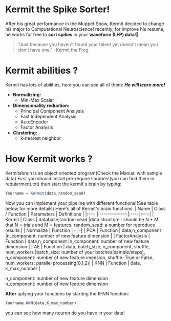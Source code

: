 # Kermit the Spike Sorter!
After his great performance in the Muppet Show, Kermit decided to change his major to Computational Neuroscience!
recently, for improve his resume, he works for free to **sort spikes** in your **waveform (LFP) data**!:green_heart:

> "Just because you haven't found your talent yet doesn't mean you don't have one."
> -Kermit the Frog
# Kermit abilities ?
Kermit has lots of abilities, here you can see all of them:
***He will learn more!***
* **Normalizing:**
  *  Min-Max Scalar
* **Dimensionality reduction:**
  *  Principal Component Analysis
  *  Fast Independent Analysis
  *  AutoEncoder
  *  Factor Analysis 
* **Clustering:**
  * k-nearest neighbor
# How Kermit works ?
Kermitsbrain is an object oriented program(Check the Manual with sample data)
First you should install pre-require libraries!(you can find them in requierment.txt)
then start the kermit's brain by typing:
```javascript
Yourname = Kermit(data,random_sead)
```
Now you can implement your pipeline with different functions!(See table below for more details)
Here's all of Kermit's brain functions:
|   Name |      Class / Function      |  Parameters  |   Definitions |
|:---: |:-------------:|:---: |:---:|
| Kermit |  Class | database,random sead |data structure : should be N * M that N = trials and M = features. random_sead: a number for reproduce results |
| Normalize |    Function   |   -   |-|
| PCA | Function |    data,n_component    |n_component: number of new feature dimension   |
| FactorAnalysis | Function |    data,n_component    |n_component: number of new feature dimension   |
| AE | Function |    data, batch_size, n_component, shuffle, num_workers     |batch_size: number of your batches(sample/steps),  
n_component: number of new feature imension, shuffle: True or False, num_workers: parallel processing(0,1,2)|
| KNN | Function |    data, k_max_number     |

n_component: number of new feature dimension   
n_component: number of new feature dimension   

**After** aplying your functions by starting the K-NN function:
```javascript
Yourname.KNN(data,K_max_number)
```
you can see how many neuron do you have in your data!




